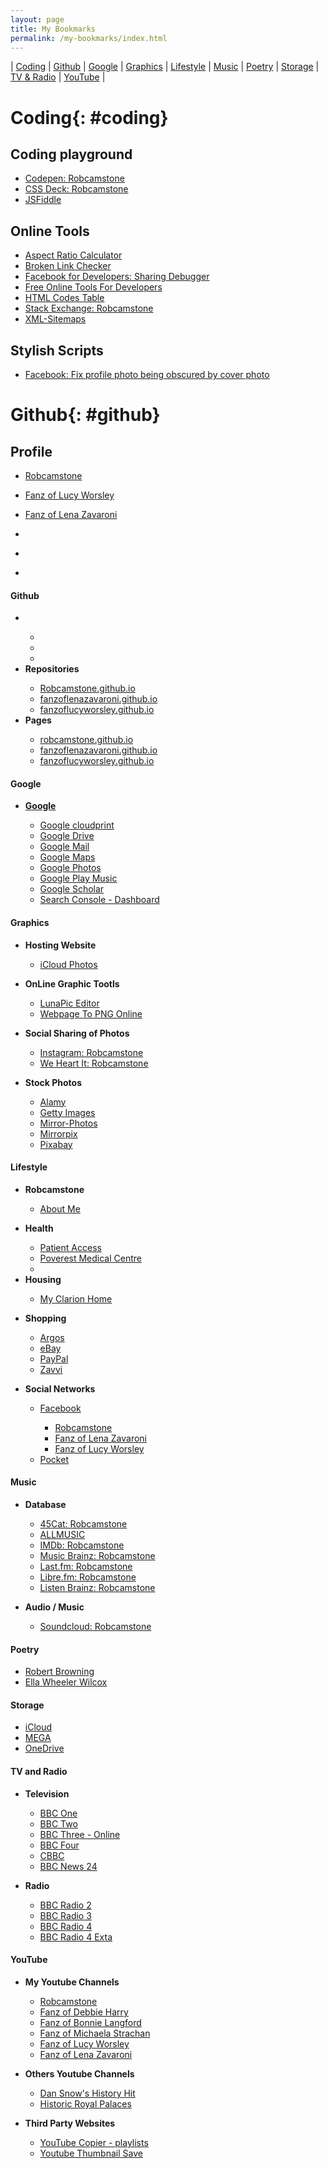 ```yaml
---
layout: page
title: My Bookmarks
permalink: /my-bookmarks/index.html
---
```


| [Coding](#coding) | [Github](#github) | [Google](#google) | [Graphics](#graphics) | [Lifestyle](#lifestyle) | [Music](#music) | [Poetry](#poetry) | [Storage](#storage) | [TV&nbsp;&&nbsp;Radio](#tvradio) | [YouTube](#youtube) |

# Coding{: #coding}

## Coding playground

* [Codepen: Robcamstone](https://codepen.io/Robcamstone)
* [CSS Deck: Robcamstone](http://cssdeck.com/user/Robcamstone)
* [JSFiddle](https://jsfiddle.net)

## Online Tools

* [Aspect Ratio Calculator](https://calculateaspectratio.com)
* [Broken Link Checker](http://www.brokenlinkcheck.com)
* [Facebook for Developers: Sharing Debugger](https://developers.facebook.com/tools/debug/sharing)
* [Free Online Tools For Developers](https://www.freeformatter.com)
* [HTML Codes Table](https://www.ascii.cl/htmlcodes.htm)
* [Stack Exchange: Robcamstone](https://stackexchange.com/users/11999151/robcamstone)
* [XML-Sitemaps](https://www.xml-sitemaps.com)

## Stylish Scripts

* [Facebook: Fix profile photo being obscured by cover photo]()

# Github{: #github}

## Profile

* [Robcamstone](https://github.com/Robcamstone)
* [Fanz of Lucy Worsley](https://github.com/FanzOfLucyWorsley)
* [Fanz of Lena Zavaroni](https://github.com/FanzOfLenaZavaroni)


* []()
* []()
* []()


<div class="col s12 m8 offset-m2 l6 offset-l3">
<a id=""></a>
<div class="card">
<div class="card-content flow-text">
<div class="card-title">
<h4><i class="fa fa-github" aria-hidden="true"></i> Github</h4>
</div>
<ul class="browser-default">
<li><b></b></li>
<ul class="browser-default">
<li><a href=""></a></li>
<li><a href=""></a></li>
<li><a href=""></a></li>
</ul>
<li><b>Repositories</b></li>
<ul class="browser-default">
<li><a href="https://github.com/Robcamstone/Robcamstone.github.io">Robcamstone.github.io</a></li>
<li><a href="https://github.com/FanzOfLenaZavaroni/fanzoflenazavaroni.github.io">fanzoflenazavaroni.github.io</a></li>
<li><a href="https://github.com/FanzOfLucyWorsley/fanzoflucyworsley.github.io">fanzoflucyworsley.github.io</a></li>
</ul>
<li><b>Pages</b></li>
<ul class="browser-default">
<li><a href="https://robcamstone.github.io">robcamstone.github.io</a></li>
<li><a href="https://fanzoflenazavaroni.github.io">fanzoflenazavaroni.github.io</a></li>
<li><a href="https://fanzoflucyworsley.github.io">fanzoflucyworsley.github.io</a></li>
</ul></ul>
</div></div></div>

<div class="col s12 m8 offset-m2 l6 offset-l3">
<a id="Google"></a>
<div class="card">
<div class="card-content flow-text">
<div class="card-title">
<h4><i class="fa fa-google" aria-hidden="true"></i> Google</h4>
</div>
<ul class="browser-default">
<li><b><a href="https://www.google.com/?gfe_rd=cr&dcr=0&ei=bzHaWeOpIsmT8QfX1I2wDQ&gws_rd=cr&fg=1">Google</a></b></li>
<ul class="browser-default">
<li><a href="https://www.google.com/cloudprint/#printers">Google cloudprint</a></li>
<li><a href="https://drive.google.com/drive/">Google Drive</a></li>
<li><a href="http://gmail.com">Google Mail</a></li>
<li><a href="https://www.google.co.uk/maps">Google Maps</a></li>
<li><a href="https://photos.google.com/">Google Photos</a></li>
<li><a href="https://play.google.com/music/listen?authuser&u=0#/albums">Google Play Music</a></li>
<li><a href="https://scholar.google.com/">Google Scholar</a></li>
<li><a href="https://www.google.com/webmasters/tools/dashboard?hl=en&authuser=0&siteUrl=https://fanzoflenazavaroni.github.io">Search Console - Dashboard</a></li>
</ul></ul>
</div></div></div>

<div class="col s12 m8 offset-m2 l6 offset-l3">
<a id="Graphics"></a>
<div class="card hoverable extra-large">
<div class="card-content flow-text">
<div class="card-title">
<h4><i class="fa fa-file-image-o" aria-hidden="true"></i> Graphics</h4>
</div>
<ul class="browser-default">
<li><b>Hosting Website</b></li>
<ul class="browser-default">
<li><a href="https://www.icloud.com#photos">iCloud Photos</a></li>
</ul></ul>
<ul class="browser-default">
<li><b>OnLine Graphic Tootls</b></li>
<ul class="browser-default">
<li><a href="https://www169.lunapic.com/edito">LunaPic Editor</a></li>
<li><a href="http://www.pdfconvertonline.com/webpage-to-png-online.html">Webpage To PNG Online</a></li>
</ul></ul>
<ul class="browser-default">
<li><b>Social Sharing of Photos</b></li>
<ul class="browser-default">
<li><a href="https://www.instagram.com/robcamstone">Instagram: Robcamstone</a></li>
<li><a href="https://weheartit.com/Robcamstone">We Heart It: Robcamstone</a></li>
</ul></ul>
<ul class="browser-default">
<li><b>Stock Photos</b></li>
<ul class="browser-default">
<li><a href="http://www.alamy.com">Alamy</a></li>
<li><a href="http://www.gettyimages.co.uk">Getty Images</a></li>
<li><a href="http://www.mirror-photos.co.uk">Mirror-Photos</a></li>
<li><a href="https://www.mirrorpix.com">Mirrorpix</a></li>
<li><a href="https://pixabay.com/en/users/Robcamstone-8863342/">Pixabay</a></li>
</ul></ul>
</div></div></div>

<div class="col s12 m8 offset-m2 l6 offset-l3">
<a id="Lifestyle"></a>
<div class="card hoverable extra-large">
<div class="card-content flow-text">
<div class="card-title">
<h4><i class="fa fa-users" aria-hidden="true"></i> Lifestyle</h4>
</div>
<ul class="browser-default">
<li><b>Robcamstone</b></li>
<ul class="browser-default">
<li><a href="/robcamstone/about-me.html">About Me</a></li>
</ul></ul>
<ul class="browser-default">
<li><b>Health</b></li>
<ul class="browser-default">
<li><a href="https://www.patientaccess.com">Patient Access</a></li>
<li><a href="http://www.poverestmedicalcentre.co.uk">Poverest Medical Centre</a></li>
<li>&nbsp;</li>
</ul>
<li><b>Housing</b></li>
<ul class="browser-default">
<li><a href="https://www.myclarionhome.com">My Clarion Home</a></li>
</ul></ul>
<ul class="browser-default">
<li><b>Shopping</b></li>
<ul class="browser-default">
<li><a href="http://www.argos.co.uk">Argos</a></li>
<li><a href="http://ebay.co.uk">eBay</a></li>
<li><a href="http://paypal.co.uk/">PayPal</a></li>
<li><a href="http://zavvi.com/">Zavvi</a></li>
</ul></ul>
<ul class="browser-default">
<li><b>Social Networks</b></li>
<ul class="browser-default">
<li><a href="https://www.facebook.com">Facebook</a></li>
<ul class="browser-default">
<li><a href="https://www.facebook.com/robertstonebanks">Robcamstone</a></li>
<li><a href="https://www.facebook.com/fanzoflenazavaroni">Fanz of Lena Zavaroni</a></li>
<li><a href="https://www.facebook.com/fanzoflucyworsley">Fanz of Lucy Worsley</a></li>
</ul>
<li><a href="https://getpocket.com">Pocket</a></li>
</ul></ul>
</div></div></div>

<div class="col s12 m8 offset-m2 l6 offset-l3">
<a id="Music"></a>
<div class="card hoverable extra-large">
<div class="card-content flow-text">
<div class="card-title">
<h4><i class="fa fa-music" aria-hidden="true"></i> Music</h4>
</div>
<ul class="browser-default">
<li><b>Database</b></li>
<ul class="browser-default">
<li><a href="http://www.45worlds.com/m/robcamstone">45Cat: Robcamstone</a></li>
<li><a href="https://www.allmusic.com/profile/robcamstone">ALLMUSIC</a></li>
<li><a href="http://www.imdb.com/user/ur29493739">IMDb: Robcamstone</a></li>
<li><a href="https://musicbrainz.org/user/Robcamstone">Music Brainz: Robcamstone</a></li>
<li><a href="https://www.last.fm/user/Robcamstone">Last.fm: Robcamstone</a></li>
<li><a href="https://libre.fm/user/Robcamstone">Libre.fm: Robcamstone</a></li>
<li><a href="https://listenbrainz.org/user/Robcamstone">Listen Brainz: Robcamstone</a></li>
</ul></ul>

<ul class="browser-default">
<li><b>Audio / Music</b></li>
<ul class="browser-default">
<li><a href="https://soundcloud.com/robcamstone">Soundcloud: Robcamstone</a></li>
</ul></ul>
</div></div></div>

<div class="col s12 m8 offset-m2 l6 offset-l3">
<a id="Poetry"></a>
<div class="card">
<div class="card-content flow-text">
<div class="card-title">
<h4><i class="fa fa-comment-o" aria-hidden="true"></i> Poetry</h4>
</div>
<ul class="browser-default">
<li><a href="/poetry/robert-browning.htm">Robert Browning</a></li>
<li><a href="/poetry/ella-wheeler-wilcox.htm">Ella Wheeler Wilcox</a></li>
</ul>
</div></div></div>

<div class="col s12 m8 offset-m2 l6 offset-l3">
<a id="Storage"></a>
<div class="card">
<div class="card-content flow-text">
<div class="card-title">
<h4>Storage</h4>
</div>
<ul class="browser-default">
<li><a href="https://www.icloud.com/">iCloud</a></li>
<li><a href="https://mega.nz">MEGA</a></li>
<li><a href="http://onedrive.live.com">OneDrive</a></li>
</ul>
<a id="TVRadio"></a>
<div class="card-title">
<h4>TV and Radio</h4>
</div>
<ul class="browser-default">
<li><b>Television</b></li>
<ul class="browser-default">
<li><a href="http://www.bbc.co.uk/bbcone/programmes/schedules/london">BBC One</a></li>
<li><a href="http://www.bbc.co.uk/bbctwo/programmes/schedules/england">BBC Two</a></li>
<li><a href="http://www.bbc.co.uk/bbcthree">BBC Three - Online</a></li>
<li><a href="http://www.bbc.co.uk/bbcfour/programmes/schedules">BBC Four</a></li>
<li><a href="http://www.bbc.co.uk/cbbc/programmes/schedules">CBBC</a></li>
<li><a href="http://www.bbc.co.uk/bbcnews/programmes/schedules">BBC News 24</a></li>
</ul></ul>
<ul class="browser-default">
<li><b>Radio</b></li>
<ul class="browser-default">
<li><a href="http://www.bbc.co.uk/radio2/programmes/schedules">BBC Radio 2</a></li>
<li><a href="http://www.bbc.co.uk/radio3/programmes/schedules">BBC Radio 3</a></li>
<li><a href="http://www.bbc.co.uk/radio4/programmes/schedules">BBC Radio 4</a></li>
<li><a href="http://www.bbc.co.uk/radio4extra/programmes/schedules">BBC Radio 4 Exta</a></li>
</ul></ul>
</div></div></div>

<div class="col s12 m8 offset-m2 l6 offset-l3">
<a id="YouTube"></a>
<div class="card">
<div class="card-content flow-text">
<div class="card-title">
<h4>YouTube</h4>
</div>
<ul class="browser-default">
<li><b>My Youtube Channels</b></li>
<ul class="browser-default">
<li><a href="https://www.youtube.com/channel/UCxGas6kcIvNZVIpZfTPKLug">Robcamstone</a></li>
<li><a href="https://www.youtube.com/channel/UCdwGG86mU96jvORZiXdiuyw">Fanz of Debbie Harry</a></li>
<li><a href="https://www.youtube.com/channel/UCOkMlk-r6RflBEMiEW8Xyqg">Fanz of Bonnie Langford</a></li>
<li><a href="https://www.youtube.com/channel/UC-k-NxlJ33NqfwKsF2JItAQ">Fanz of Michaela Strachan</a></li>
<li><a href="https://www.youtube.com/channel/UC8L4vWvQV3MUu8FrQqGiYvA">Fanz of Lucy Worsley</a></li>
<li><a href="https://www.youtube.com/channel/UCTcpqllbI3ir8AlUT3RnO_g">Fanz of Lena Zavaroni</a></li>
</ul></ul>
<ul class="browser-default">
<li><b>Others Youtube Channels</b></li>
<ul class="browser-default">
<li><a href="https://www.youtube.com/channel/UCZwU2G-KVl-P-O-B35chZOQ">Dan Snow's History Hit</a></li>
<li><a href="https://www.youtube.com/channel/UCdlktQvYRPgMVyvf_u-uZxA">Historic Royal Palaces</a></li>
</ul></ul>
<ul class="browser-default">
<li><b>Third Party Websites</b></li>
<ul class="browser-default">
<li><a href="https://ctrlq.org/youtube/playlists">YouTube Copier - playlists</a></li>
<li><a href="http://thumbnailsave.com">Youtube Thumbnail Save</a></li>
</ul></ul>
</div></div></div></div>
</article>
</main>
<style>
:target {
display: block;
position: relative;
top: -65px;
visibility: hidden;
}
</style>
<!-- Scripts -->
<script src="https://code.jquery.com/jquery-2.1.1.min.js"></script>
<script src="/materialize/js/materialize.min.js"></script>
<script src="/materialize/js/init.js"></script>
</body>
</html>
